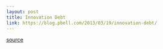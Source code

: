 ```yaml
---
layout: post
title: Innovation Debt
link: https://blog.pbell.com/2013/03/19/innovation-debt/
---
```



[source](https://blog.pbell.com/2013/03/19/innovation-debt/)
